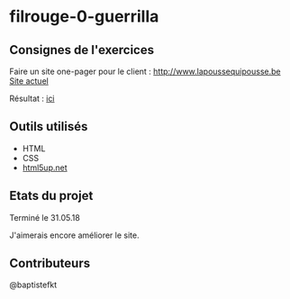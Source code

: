# filrouge-0-guerrilla

## Consignes de l'exercices

Faire un site one-pager pour le client : http://www.lapoussequipousse.be [ Site actuel](http://www.lapoussequipousse.be)

Résultat : [ici](https://baptistefkt.github.io/filrouge-0-guerrilla/index.html)

## Outils utilisés 

* HTML
* CSS
* [html5up.net](https://html5up.net/)

## Etats du projet

Terminé le 31.05.18

J'aimerais encore améliorer le site.

## Contributeurs

@baptistefkt

